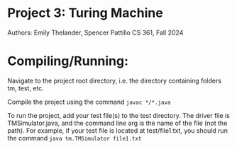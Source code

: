 # Project 3: Turing Machine
Authors: Emily Thelander, Spencer Pattillo
CS 361, Fall 2024

# Compiling/Running:

Navigate to the project root directory, i.e. the directory containing folders tm, test, etc. 

Compile the project using the command `javac */*.java`

To run the project, add your test file(s) to the test directory. The driver file is TMSimulator.java, and the command line arg is the name of the file (not the path). For example, if your test file is located at test/file1.txt, you should run the command `java tm.TMSimulator file1.txt`